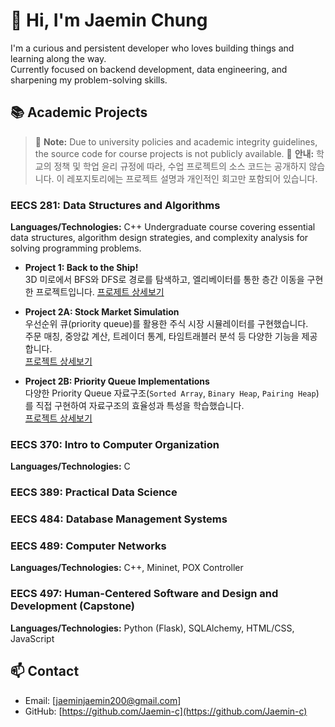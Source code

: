 # 👋 Hi, I'm Jaemin Chung

I'm a curious and persistent developer who loves building things and learning along the way.  
Currently focused on backend development, data engineering, and sharpening my problem-solving skills.

## 📚 Academic Projects
> 📌 **Note:** Due to university policies and academic integrity guidelines, the source code for course projects is not publicly available. 
> 📌 **안내:** 학교의 정책 및 학업 윤리 규정에 따라, 수업 프로젝트의 소스 코드는 공개하지 않습니다. 이 레포지토리에는 프로젝트 설명과 개인적인 회고만 포함되어 있습니다.

### EECS 281: Data Structures and Algorithms
**Languages/Technologies:** C++
Undergraduate course covering essential data structures, algorithm design strategies, and complexity analysis for solving programming problems.

- **Project 1: Back to the Ship!**   
    3D 미로에서 BFS와 DFS로 경로를 탐색하고, 엘리베이터를 통한 층간 이동을 구현한 프로젝트입니다. [프로제트 상세보기](https://github.com/Jaemin-c/uni-project/blob/main/281/README-01.md)

- **Project 2A: Stock Market Simulation**  
    우선순위 큐(priority queue)를 활용한 주식 시장 시뮬레이터를 구현했습니다.  
    주문 매칭, 중앙값 계산, 트레이더 통계, 타임트래블러 분석 등 다양한 기능을 제공합니다.  
    [프로젝트 상세보기](https://github.com/Jaemin-c/uni-project/blob/main/281/README-p2.md)

- **Project 2B: Priority Queue Implementations**  
    다양한 Priority Queue 자료구조(`Sorted Array`, `Binary Heap`, `Pairing Heap`)를 직접 구현하여 자료구조의 효율성과 특성을 학습했습니다.  
    [프로젝트 상세보기](https://github.com/Jaemin-c/uni-project/blob/main/281/README-p2.md)



### EECS 370: Intro to Computer Organization
**Languages/Technologies:** C

### EECS 389: Practical Data Science


### EECS 484: Database Management Systems


### EECS 489: Computer Networks
**Languages/Technologies:** C++, Mininet, POX Controller


### EECS 497: Human-Centered Software and Design and Development (Capstone)
**Languages/Technologies:** Python (Flask), SQLAlchemy, HTML/CSS, JavaScript


## 📫 Contact
- Email: [jaeminjaemin200@gmail.com]
- GitHub: [https://github.com/Jaemin-c](https://github.com/Jaemin-c)



<!--
**Jaemin-c/Jaemin-c** is a ✨ _special_ ✨ repository because its `README.md` (this file) appears on your GitHub profile.

Here are some ideas to get you started:

- 🔭 I’m currently working on ...
- 🌱 I’m currently learning ...
- 👯 I’m looking to collaborate on ...
- 🤔 I’m looking for help with ...
- 💬 Ask me about ...
- 📫 How to reach me: ...
- 😄 Pronouns: ...
- ⚡ Fun fact: ...
-->
